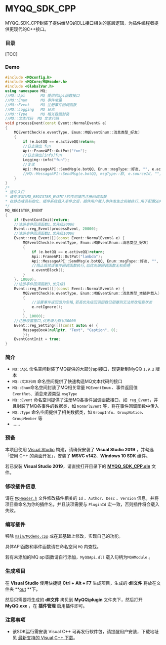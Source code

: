 # MYQQ_SDK_CPP

MYQQ_SDK_CPP封装了提供给MQ的DLL接口相关的底层逻辑，为插件编程者提供更现代的C++接口。

### 目录

[TOC]



### Demo

```c++
#include <MQconfig.h>
#include <MQCore/MQHeader.h>
#include <GlobalVar.h>
using namespace MQ;
//MQ::Api		MQ 提供的api函数接口
//MQ::Enum		MQ 事件常量
//MQ::Event		MQ 注册事件回调函数
//MQ::Logging	MQ 日志
//MQ::Type		MQ 相关数据封装
//MQ::文本代码	MQ 文本代码
void processEvent(const Event::NormalEvent& e)
{
	MQEventCheck(e.eventType, Enum::MQEventEnum::消息类型_好友)
	{
		if (e.botQQ == e.activeQQ)return;
		//日志输出 fun
		Api::FrameAPI::OutPut("fun");
		//日志输出[info]fun
		Logging::info("fun");
		//复读
		Api::MessageAPI::SendMsg(e.botQQ, Enum::msgType::好友, "", e.activeQQ, e.msg);
		//MQ::MessageAPI::SendMsg(e.botQQ, msgType::群, e.sourceId, "", e.msg);
	}
}
/*
* 插件入口
* 请在该宏(MQ_REGISTER_EVENT)的作用域内注册回调函数
* 在静态成员初始化、插件系统载入事件之后，插件用户载入事件发生之前被执行,用于配置SDK和注册事件回调
*/
MQ_REGISTER_EVENT
{
	if (EventContInit)return;
	//注册事件回调函数1,优先级20000
	Event::reg_Event(processEvent, 20000);
	//注册事件回调函数2,优先级10000
	Event::reg_Event([](const Event::NormalEvent& e) {
		MQEventCheck(e.eventType, Enum::MQEventEnum::消息类型_好友)
		{
			if (e.botQQ == e.activeQQ)return;
			Api::FrameAPI::OutPut("lambda");
			Api::MessageAPI::SendMsg(e.botQQ, Enum::msgType::好友, "", e.activeQQ, MQ::文本代码::对象QQ() + ":" + e.msg);
			//阻止后续该事件回调函数执行,低优先级回调函数无权拒绝
			e.eventBlock();
		}
	}, 10000);
	//注册事件回调函数3,优先级1
	Event::reg_Event([](const Event::NormalEvent& e) {
		MQEventCheck(e.eventType, Enum::MQEventEnum::消息类型_本插件载入)
		{
			//设置事件返回值为忽略,若高优先级回调函数已阻塞则无法修改阻塞状态
			e.retIgnore();
		}
		}, 10000);
	//注册设置窗口,优先级为默认30000
	Event::reg_Setting([](const auto& e) {
		MessageBoxA(nullptr, "Text", "Caption", 0);
		});
	EventContInit = true;
}
```

### 简介

- `MQ::Api` 命名空间封装了MQ提供的大部分api接口，现更新到MyQQ `1.9.2` 版本
- `MQ::文本代码` 命名空间提供了快速构造MQ文本代码的接口
- `MQ::Enum`命名空间封装了MQ相关常量 `MQEventEnum` 、事件返回值 `EventRet`、消息来源类型 `msgType`
- `MQ::Event` 命名空间提供了注册MQ各事件回调函数接口，如` reg_Event`，并且封装了MQ各事件的数据类，如 `NomarlEvent` 等，将在事件回调函数中传入
- `MQ::Type` 命名空间提供了相关数据类，如 `GroupInfo`、`GroupNotice`、`GroupMember` 等
- ......

### 预备

本项目使用 [Visual Studio](https://visualstudio.microsoft.com/zh-hans/) 构建，请确保安装了 **Visual Studio 2019** ，并勾选「使用 C++ 的桌面开发」，安装了 **MSVC v142**、**Windows 10 SDK** 组件。

若已安装 **Visual Studio 2019**，请直接打开目录下的 **[MYQQ_SDK_CPP.sln](MYQQ_SDK_CPP.sln)** 文件。

### 修改插件信息

请在 [`MQHeader.h`](include/MQcore/MQHeader.h) 文件修改插件相关的 `Id` 、`Author`、`Desc` 、`Version` 信息，并将项目重命名为你的插件名，并且该项需要与 `PluginId` 宏一致，否则插件将会载入失败。

### 编写插件

移除 [`main/MQdemo.cpp`](main/MQdemo.cpp) 或在其基础上修改，实现自己的功能。

具体API函数和事件函数请在命名空间 `MQ` 内查找。

若有未添加的MQ api函数请自行添加，`MyQQApi.dll` 载入句柄为`MQHModule` 。

### 生成项目

在 **Visual Studio** 使用快捷键 **Ctrl + Alt + F7** 生成项目，生成的 **dll文件** 将放在文件夹 **[out](out) **下。

然后只需要将生成的 **dll文件** 拷贝到 **MyQQ\plugin** 文件夹下，然后打开 **MyQQ.exe** ，在 **插件管理** 启用插件即可。

### 注意事项

- 该SDK运行需安装 Visual C++ 可再发行软件包，请提醒用户安装，下载地址见 [最新支持的 Visual C++ 下载](https://support.microsoft.com/zh-cn/help/2977003/the-latest-supported-visual-c-downloads)。
